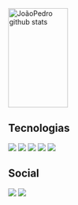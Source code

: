 
<div align="left">  
  <img width="49%" height="200px" src="https://github-readme-stats.vercel.app/api?username=JoaoPedroAlves&show_icons=true&count_private=true&hide_border=true&title_color=1a75ff&icon_color=1a75ff&text_color=c9d1d9&bg_color=0d1117" alt="JoãoPedro github stats" /> 
<!--   <img width="41%" height="195px" src="https://github-readme-stats.vercel.app/api/top-langs/?username=JoaoPedroAlves&layout=compact&hide_border=true&title_color=1a75ff&text_color=ff91a4&bg_color=0d1117" /> -->
</div> 

<h2>Tecnologias</h2>

<div align="left">
<img src="https://img.shields.io/badge/PostgreSQL-316192?style=for-the-badge&logo=postgresql&logoColor=white">
<img src="https://img.shields.io/badge/HTML5-E34F26?style=for-the-badge&logo=html5&logoColor=white">
<img src="https://img.shields.io/badge/CSS3-1572B6?style=for-the-badge&logo=css3&logoColor=white">
<img src="https://img.shields.io/badge/JavaScript-F7DF1E?style=for-the-badge&logo=javascript&logoColor=black">
<img src="https://img.shields.io/badge/Flutter-02569B?style=for-the-badge&logo=flutter&logoColor=white">
</div>


<h2>Social</h2>

<div align="left">
  <a href=""><img src="https://img.shields.io/badge/LinkedIn-0077B5?style=for-the-badge&logo=linkedin&logoColor=white"></a>
  <a href="mailto:cmp.1a.alvesjp1920@outlook.com"><img src="https://img.shields.io/badge/Gmail-D14836?style=for-the-badge&logo=gmail&logoColor=white"></a>
</div>





